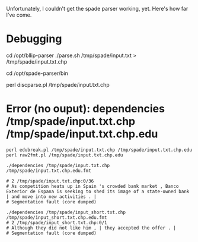 Unfortunately, I couldn't get the spade parser working, yet.
Here's how far I've come.

# Debugging

cd /opt/bllip-parser
./parse.sh /tmp/spade/input.txt > /tmp/spade/input.txt.chp

cd /opt/spade-parser/bin

perl discparse.pl /tmp/spade/input.txt.chp
# Error (no ouput): dependencies /tmp/spade/input.txt.chp /tmp/spade/input.txt.chp.edu

	perl edubreak.pl /tmp/spade/input.txt.chp /tmp/spade/input.txt.chp.edu
	perl raw2fmt.pl /tmp/spade/input.txt.chp.edu

	./dependencies /tmp/spade/input.txt.chp /tmp/spade/input.txt.chp.edu.fmt      

	# 2 /tmp/spade/input.txt.chp:0/36
	# As competition heats up in Spain 's crowded bank market , Banco Exterior de Espana is seeking to shed its image of a state-owned bank | and move into new activities . | 
	# Segmentation fault (core dumped)

	./dependencies /tmp/spade/input_short.txt.chp /tmp/spade/input_short.txt.chp.edu.fmt
	# 2 /tmp/spade/input_short.txt.chp:0/1
	# Although they did not like him , | they accepted the offer . | 
	# Segmentation fault (core dumped)
